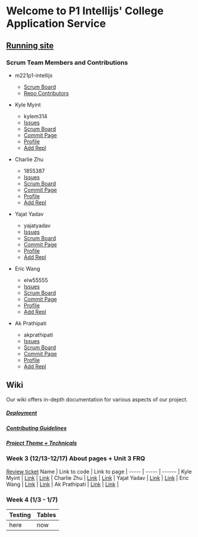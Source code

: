 # Welcome to P1 Intellijs' College Application Service

## [Running site](https://intellijs.cf/)

### Scrum Team Members and Contributions
- m221p1-intellijs 
    - [Scrum Board](https://github.com/yajatyadav/intellijs/projects/1) 
    - [Repo Contributors](https://github.com/yajatyadav/intellijs/graphs/contributors)

- Kyle Myint 
    - kylem314 
    - [Issues](https://github.com/yajatyadav/intellijs/labels/Kyle%20Myint) 
    - [Scrum Board](https://github.com/yajatyadav/intellijs/projects/1?card_filter_query=assignee%3Akylem314) 
    - [Commit Page](https://github.com/yajatyadav/intellijs/commits?author=kylem314)
    - [Profile](https://github.com/kylem314) 
    - [Add Repl](https://replit.com/@KyleMyint/CSA-FRQs#Main.java)


- Charlie Zhu 
    - 1855387 
    - [Issues](https://github.com/yajatyadav/intellijs/labels/Charlie%20Zhu) 
    - [Scrum Board](https://github.com/yajatyadav/intellijs/projects/1?card_filter_query=assignee%3A1855387) 
    - [Commit Page](https://github.com/yajatyadav/intellijs/commits?author=1855387) 
    - [Profile](https://github.com/1855387) 
    - [Add Repl]() 


- Yajat Yadav 
    - yajatyadav 
    - [Issues](https://github.com/yajatyadav/intellijs/labels/Yajat%20Yadav) 
    - [Scrum Board](https://github.com/yajatyadav/intellijs/projects/1?card_filter_query=assignee%3Ayajatyadav) 
    - [Commit Page](https://github.com/yajatyadav/intellijs/commits?author=yajatyadav) 
    - [Profile](https://github.com/yajatyadav) 
    - [Add Repl]() 


- Eric Wang 
    - elw55555 
    - [Issues](https://github.com/yajatyadav/intellijs/labels/Eric%20Wang) 
    - [Scrum Board](https://github.com/yajatyadav/intellijs/projects/1?card_filter_query=assignee%3Aelw55555) 
    - [Commit Page](https://github.com/yajatyadav/intellijs/commits?author=elw55555) 
    - [Profile](https://github.com/elw55555) 
    - [Add Repl]() 


- Ak Prathipati 
    - akprathipati 
    - [Issues](https://github.com/yajatyadav/intellijs/labels/Akshit%20Prathipati) 
    - [Scrum Board](https://github.com/yajatyadav/intellijs/projects/1?card_filter_query=assignee%3Aakprathipati) 
    - [Commit Page](https://github.com/yajatyadav/intellijs/commits?author=akprathipati) 
    - [Profile](https://github.com/akprathipati) 
    - [Add Repl]() 


## Wiki
Our wiki offers in-depth documentation for various aspects of our project.
##### [Deployment](https://github.com/yajatyadav/intellijs/wiki/Deployment)
##### [Contributing Guidelines](https://github.com/yajatyadav/intellijs/wiki/Contributing-Guidelines)
##### [Project Theme + Technicals](https://github.com/yajatyadav/intellijs/wiki/Project-Theme---Technicals)

### Week 3 (12/13-12/17) About pages + Unit 3 FRQ
[Review ticket](https://github.com/yajatyadav/intellijs/issues/10)
Name | Link to code | Link to page |
----- | ----- | ------ |
Kyle Myint | [Link](https://github.com/yajatyadav/intellijs/blob/main/src/main/resources/templates/kyleabout) | [Link](http://intellijs.cf/kyleabout) |
Charlie Zhu | [Link](https://github.com/yajatyadav/intellijs/blob/main/src/main/resources/templates/charlieabout.html) | [Link](http://intellijs.cf/charlieabout) |
Yajat Yadav | [Link](https://github.com/yajatyadav/intellijs/blob/main/src/main/resources/templates/yajat_about.html) | [Link](http://intellijs.cf/yajat_about) |
Eric Wang | [Link](https://github.com/yajatyadav/intellijs/blob/main/src/main/resources/templates/ericabout.html) | [Link](http://intellijs.cf/ericabout) |
Ak Prathipati | [Link](https://github.com/yajatyadav/intellijs/commit/7b31523e7ee1fa9ae5863a146fcd0e0dbc52a04d) | [Link](http://intellijs.cf/akabout) |


### Week 4 (1/3 - 1/7)

Testing | Tables
--- | ---
here | now
